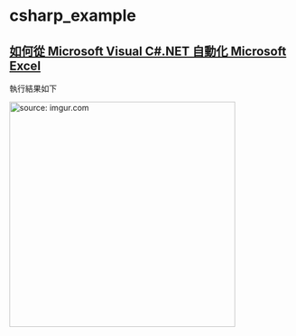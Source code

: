 # csharp_example

## [如何從 Microsoft Visual C#.NET 自動化 Microsoft Excel][1]

執行結果如下

<a href="https://imgur.com/8k0Nn5S"><img src="https://i.imgur.com/8k0Nn5S.png" title="source: imgur.com" width ="400px" /></a>


[1]:https://docs.microsoft.com/zh-tw/previous-versions/office/troubleshoot/office-developer/automate-excel-from-visual-c